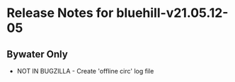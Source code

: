 
# Release Notes for bluehill-v21.05.12-05

## Bywater Only

- NOT IN BUGZILLA - Create 'offline circ' log file


